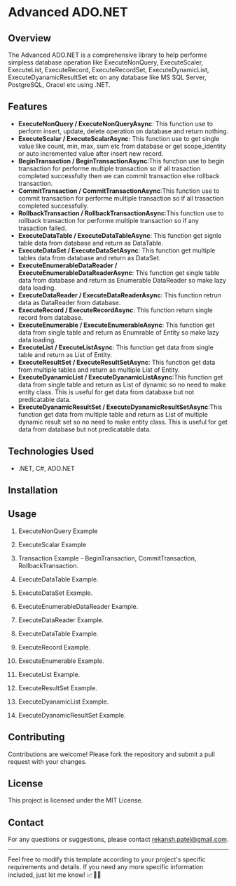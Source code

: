 ﻿# Advanced ADO.NET

## Overview
The Advanced ADO.NET is a comprehensive library to help performe simpless database operation like ExecuteNonQuery, ExecuteScaler, ExecuteList, ExecuteRecord, ExecuteRecordSet, ExecuteDynamicList, ExecuteDyanamicResultSet etc on any database like MS SQL Server, PostgreSQL, Oracel etc using .NET.

## Features
- **ExecuteNonQuery / ExecuteNonQueryAsync**: This function use to perform insert, update, delete operation on database and return nothing.
- **ExecuteScalar / ExecuteScalarAsync**: This function use to get single value like count, min, max, sum etc from database or get scope_identity or auto incremented value after insert new record.
- **BeginTransaction / BeginTransactionAsync**:This function use to begin transaction for performe multiple transaction so if all trasaction completed successfully then we can commit transaction else rollback transaction.
- **CommitTransaction / CommitTransactionAsync**:This function use to commit transaction for performe multiple transaction so if all trasaction completed successfully.
- **RollbackTransaction / RollbackTransactionAsync**:This function use to rollback transaction for performe multiple transaction so if any trasaction failed.
- **ExecuteDataTable / ExecuteDataTableAsync**: This function get signle table data from database and return as DataTable.
- **ExecuteDataSet / ExecuteDataSetAsync**: This function get multiple tables data from database and return as DataSet.
- **ExecuteEnumerableDataReader / ExecuteEnumerableDataReaderAsync**: This function get single table data from database and return as Enumerable DataReader so make lazy data loading.
- **ExecuteDataReader / ExecuteDataReaderAsync**: This function retrun data as DataReader from database.
- **ExecuteRecord / ExecuteRecordAsync**: This function return single record from database.
- **ExecuteEnumerable<T> / ExecuteEnumerableAsync<T>**: This function get data from single table and return as Enumrable of Entity so make lazy data loading.
- **ExecuteList<T> / ExecuteListAsync<T>**: This function get data from single table and return as List of Entity.
- **ExecuteResultSet / ExecuteResultSetAsync**: This function get data from multiple tables and return as multiple List of Entity.
- **ExecuteDyanamicList / ExecuteDyanamicListAsync**:This function get data from single table and return as List of dynamic so no need to make entity class. This is useful for get data from database but not predicatable data.
- **ExecuteDyanamicResultSet / ExecuteDyanamicResultSetAsync**:This function get data from multiple table and return as List of multiple dynamic result set so no need to make entity class. This is useful for get data from database but not predicatable data.

## Technologies Used
- .NET, C#, ADO.NET

## Installation

## Usage
1. ExecuteNonQuery Example

2. ExecuteScalar Example

3. Transaction Example - BeginTransaction, CommitTransaction, RollbackTransaction.

4. ExecuteDataTable Example.

5. ExecuteDataSet Example.

6. ExecuteEnumerableDataReader Example.

7. ExecuteDataReader Example.

8. ExecuteDataTable Example.

9. ExecuteRecord Example.

10. ExecuteEnumerable Example.

11. ExecuteList Example.

12. ExecuteResultSet Example.

13. ExecuteDyanamicList Example.

14. ExecuteDyanamicResultSet Example.
 
## Contributing
Contributions are welcome! Please fork the repository and submit a pull request with your changes.

## License
This project is licensed under the MIT License.

## Contact
For any questions or suggestions, please contact [rekansh.patel@gmail.com](mailto:rekansh.patel@gmail.com).

---

Feel free to modify this template according to your project's specific requirements and details. If you need any more specific information included, just let me know! 📈💼🚀
